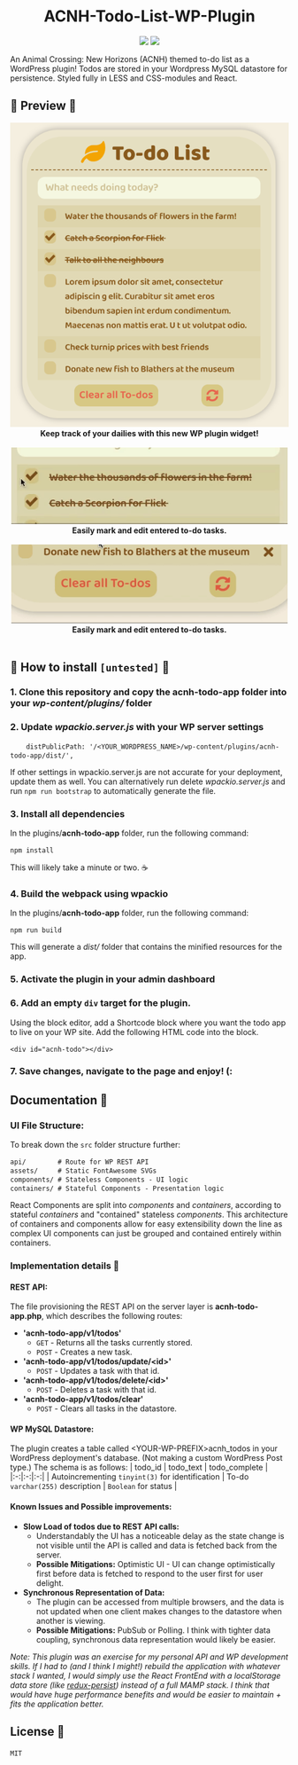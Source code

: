 <h1 align="center">ACNH-Todo-List-WP-Plugin</h1>
<p align="center">
	<a href = "https://reactjs.org"><img src="https://img.shields.io/badge/Made with-React-23425C?logo=react"></a>
	<a href = "#"><img src="https://img.shields.io/badge/Powered by-Caffeine-6f4e37?logo=Buy-Me-A-Coffee"></a>
</p>

An Animal Crossing: New Horizons (ACNH) themed to-do list as a WordPress plugin! Todos are stored in your Wordpress MySQL datastore for persistence. Styled fully in LESS and CSS-modules and React.
  

## :palm_tree: Preview :palm_tree:
<div align="center">
	<img src="https://raw.githubusercontent.com/Q-gabe/ACNH-Todo-List-WP-Plugin/master/preview/preview.png">
</div>

<div align="center">
	<span><b>Keep track of your dailies with this new WP plugin widget!</b></span>
</div>
<br>

<div align="center">
	<img src="https://raw.githubusercontent.com/Q-gabe/ACNH-Todo-List-WP-Plugin/master/preview/edit.gif"
    width="500px">
</div>
<div align="center">
	<span><b>Easily mark and edit entered to-do tasks.</b></span>
</div>
<br>

<div align="center">
	<img src="https://raw.githubusercontent.com/Q-gabe/ACNH-Todo-List-WP-Plugin/master/preview/animation.gif" width="500px">
</div>
<div align="center">
	<span><b>Easily mark and edit entered to-do tasks.</b></span>
</div>
<br>


## :palm_tree: How to install `[untested]` :palm_tree: 

### 1. Clone this repository and copy the **acnh-todo-app** folder into your _wp-content/plugins/_ folder

### 2. Update _wpackio.server.js_ with your WP server settings
```
    distPublicPath: '/<YOUR_WORDPRESS_NAME>/wp-content/plugins/acnh-todo-app/dist/',
```
If other settings in wpackio.server.js are not accurate for your deployment, update them as well.
You can alternatively run delete _wpackio.server.js_ and run `npm run bootstrap` to automatically generate the file.

### 3. Install all dependencies
In the plugins/**acnh-todo-app** folder, run the following command:
```
npm install
```
This will likely take a minute or two. :coffee:

### 4. Build the webpack using wpackio
In the plugins/**acnh-todo-app** folder, run the following command:
```
npm run build
```
This will generate a _dist/_ folder that contains the minified resources for the app.

### 5. Activate the plugin in your admin dashboard

### 6. Add an empty `div` target for the plugin.
Using the block editor, add a Shortcode block where you want the todo app to live on your WP site. Add the following HTML code into the block.
```
<div id="acnh-todo"></div>
```

### 7. Save changes, navigate to the page and enjoy! (:

## Documentation :book:

### UI File Structure:
To break down the `src` folder structure further:
```
api/        # Route for WP REST API
assets/     # Static FontAwesome SVGs
components/	# Stateless Components - UI logic
containers/	# Stateful Components - Presentation logic
```

React Components are split into *components* and *containers*, according to stateful _containers_ and "contained" stateless _components_. This architecture of containers and components allow for easy extensibility down the line as complex UI components can just be grouped and contained entirely within containers.

### Implementation details :thinking:

#### REST API:
The file provisioning the REST API on the server layer is **acnh-todo-app.php**, which describes the following routes:

* **'acnh-todo-app/v1/todos'**
  * `GET` - Returns all the tasks currently stored.
  * `POST` - Creates a new task.
* **'acnh-todo-app/v1/todos/update/\<id\>'**
  * `POST` - Updates a task with that id.
* **'acnh-todo-app/v1/todos/delete/\<id\>'**
  * `POST` - Deletes a task with that id.
* **'acnh-todo-app/v1/todos/clear'**
  * `POST` - Clears all tasks in the datastore.

#### WP MySQL Datastore:

The plugin creates a table called \<YOUR-WP-PREFIX\>acnh_todos in your WordPress deployment's database. (Not making a custom WordPress Post type.) The schema is as follows:
| todo_id | todo_text | todo_complete |
|:-:|:-:|:-:|
| Autoincrementing `tinyint(3)` for identification | To-do `varchar(255)` description  | `Boolean` for status |

#### Known Issues and Possible improvements:

* **Slow Load of todos due to REST API calls:**
  * Understandably the UI has a noticeable delay as the state change is not visible until the API is called and data is fetched back from the server.
  * **Possible Mitigations:** Optimistic UI - UI can change optimistically first before data is fetched to respond to the user first for user delight.
* **Synchronous Representation of Data:**
  * The plugin can be accessed from multiple browsers, and the data is not updated when one client makes changes to the datastore when another is viewing.
  * **Possible Mitigations:** PubSub or Polling. I think with tighter data coupling, synchronous data representation would likely be easier.

*Note: This plugin was an exercise for my personal API and WP development skills. If I had to (and I think I might!) rebuild the application with whatever stack I wanted, I would simply use the React FrontEnd with a localStorage data store (like [redux-persist](https://github.com/rt2zz/redux-persist)) instead of a full MAMP stack. I think that would have huge performance benefits and would be easier to maintain + fits the application better.*

## License :pencil:

`MIT`
